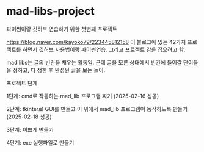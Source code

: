 # mad-libs-project
파이썬이랑 깃허브 연습하기 위한 첫번째 프로젝트


https://blog.naver.com/kayoko79/223445812158
이 블로그에 있는 42가지 프로젝트를 하면서 깃허브 사용법이랑 파이썬연습. 그리고 프로젝트 감을 잡으려고 함.

mad libs는 글의 빈칸을 채우는 활동임. 근데 글을 모른 상태에서 빈칸에 들어갈 단어들을 정하고, 다 정한 후 완성된 글을 보는 놀이.

프로젝트 단계

1단계: cmd로 작동하는 mad_lib 프로그램 짜기 (2025-02-16 성공)

2단계: tkinter로 GUI를 만들고 이 위에서 mad_lib 프로그램이 동작하도록 만들기 (2025-02-18 성공)

3단계: 이쁘게 만들기

4단계: exe 실행파일로 만들기
